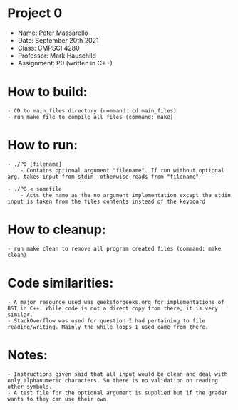 # Project 0

 - Name:        Peter Massarello
 - Date:        September 20th 2021
 - Class:       CMPSCI 4280
 - Professor:   Mark Hauschild
 - Assignment:  P0 (written in C++)

# How to build:
    - CD to main_files directory (command: cd main_files)
    - run make file to compile all files (command: make)

# How to run:

    - ./P0 [filename] 
        - Contains optional argument "filename". If run without optional arg, takes input from stdin, otherwise reads from "filename"
    
    - ./P0 < somefile
        - Acts the name as the no argument implementation except the stdin input is taken from the files contents instead of the keyboard

# How to cleanup:
    - run make clean to remove all program created files (command: make clean)

# Code similarities:
    - A major resource used was geeksforgeeks.org for implementations of BST in C++. While code is not a direct copy from there, it is very similar.
    - StackOverflow was used for question I had pertaining to file reading/writing. Mainly the while loops I used came from there.

# Notes:
    - Instructions given said that all input would be clean and deal with only alphanumeric characters. So there is no validation on reading other symbols.
    - A test file for the optional argument is supplied but if the grader wants to they can use their own.
